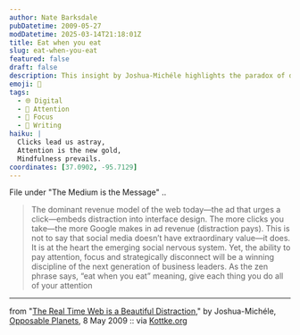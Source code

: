 ```yaml
---
author: Nate Barksdale
pubDatetime: 2009-05-27
modDatetime: 2025-03-14T21:18:01Z
title: Eat when you eat
slug: eat-when-you-eat
featured: false
draft: false
description: This insight by Joshua-Michéle highlights the paradox of digital distraction in our interconnected world.
emoji: 🧠
tags:
  - 🌐 Digital
  - 👀 Attention
  - 🎯 Focus
  - 📝 Writing
haiku: |
  Clicks lead us astray,  
  Attention is the new gold,  
  Mindfulness prevails.
coordinates: [37.0902, -95.7129]
---
```


File under "The Medium is the Message" ..

> The dominant revenue model of the web today—the ad that urges a click—embeds distraction into interface design. The more clicks you take—the more Google makes in ad revenue (distraction pays). This is not to say that social media doesn’t have extraordinary value—it does. It is at the heart the emerging social nervous system. Yet, the ability to pay attention, focus and strategically disconnect will be a winning discipline of the next generation of business leaders. As the zen phrase says, “eat when you eat” meaning, give each thing you do all of your attention

---

from "[The Real Time Web is a Beautiful Distraction](http://web.archive.org/web/20170429072530/http://www.opposableplanets.com/uncategorized/2009/05/the-real-time-web-is-a-beautiful-distraction/)," by Joshua-Michéle, [Opposable Planets](http://web.archive.org/web/20170429072530/http://www.opposableplanets.com/uncategorized/2009/05/the-real-time-web-is-a-beautiful-distraction/), 8 May 2009 :: via [Kottke.org](http://www.kottke.org/09/05/focus-on-focusing)
